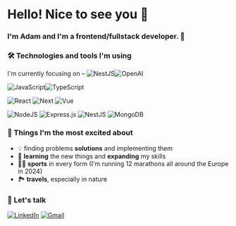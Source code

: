 # Hello! Nice to see you 👋

### I'm Adam and I'm a **frontend/fullstack** developer. 🙌

### 🛠️ Technologies and tools I'm using

I'm currently focusing on – ![NestJS](https://img.shields.io/badge/NestJS-E0234E.svg?style=for-the-badge&logo=NestJS&logoColor=white)![OpenAI](https://img.shields.io/badge/OpenAI-412991.svg?style=for-the-badge&logo=OpenAI&logoColor=white)

![JavaScript](https://img.shields.io/badge/JavaScript-F7DF1E?style=for-the-badge&logo=javascript&logoColor=black)![TypeScript](https://img.shields.io/badge/typescript-%23007ACC.svg?style=for-the-badge&logo=typescript&logoColor=white)

![React](https://img.shields.io/badge/React-20232A?style=for-the-badge&logo=react&logoColor=61DAFB) ![Next](https://img.shields.io/badge/next.js-000000?style=for-the-badge&logo=nextdotjs&logoColor=white) ![Vue](https://img.shields.io/badge/Vue.js-35495E?style=for-the-badge&logo=vuedotjs&logoColor=4FC08D)

![NodeJS](https://img.shields.io/badge/node.js-6DA55F?style=for-the-badge&logo=node.js&logoColor=white) ![Express.js](https://img.shields.io/badge/express.js-%23404d59.svg?style=for-the-badge&logo=express&logoColor=%2361DAFB) ![NestJS](https://img.shields.io/badge/nestjs-%23E0234E.svg?style=for-the-badge&logo=nestjs&logoColor=white) ![MongoDB](https://img.shields.io/badge/MongoDB-%234ea94b.svg?style=for-the-badge&logo=mongodb&logoColor=white)

### 👀 Things I'm the most excited about

 - 💡 finding problems **solutions** and implementing them
 - 📖 **learning** the new things and **expanding** my skills 
 - 🏃‍♂️ **sports** in every form (I'm running 12 marathons all around the Europe in 2024)
 - 🏞 **travels**, especially in nature 

### 📧 Let's talk

[![LinkedIn](https://img.shields.io/badge/linkedin-%230077B5.svg?style=for-the-badge&logo=linkedin&logoColor=white)](https://www.linkedin.com/in/adamptk/) [![Gmail](https://img.shields.io/badge/Gmail-D14836?style=for-the-badge&logo=gmail&logoColor=white)
](mailto:adam.pietkiewicz21@gmail.com)
